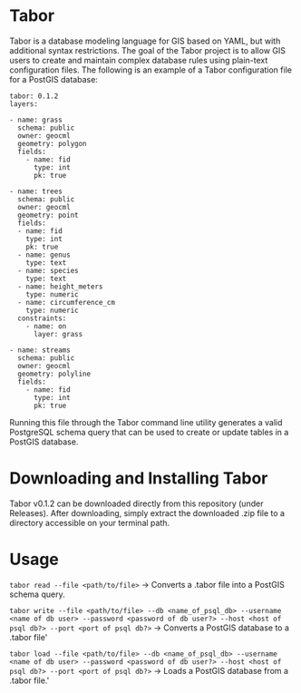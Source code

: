 # Tabor

Tabor is a database modeling language for GIS based on YAML, but with additional syntax restrictions. The goal of the Tabor project is to allow GIS users to create and maintain complex database rules using plain-text configuration files. The following is an example of a Tabor configuration file for a PostGIS database:

```
tabor: 0.1.2
layers:

- name: grass
  schema: public
  owner: geocml
  geometry: polygon
  fields:
    - name: fid
      type: int
      pk: true

- name: trees
  schema: public
  owner: geocml
  geometry: point
  fields:
  - name: fid
    type: int
    pk: true
  - name: genus
    type: text
  - name: species
    type: text
  - name: height_meters
    type: numeric
  - name: circumference_cm
    type: numeric
  constraints:
    - name: on
      layer: grass

- name: streams
  schema: public
  owner: geocml
  geometry: polyline
  fields:
    - name: fid
      type: int
      pk: true
```

Running this file through the Tabor command line utility generates a valid PostgreSQL schema query that can be used to create or update tables in a PostGIS database.

# Downloading and Installing Tabor

Tabor v0.1.2 can be downloaded directly from this repository (under Releases). After downloading, simply extract the downloaded .zip file to a directory accessible on your terminal path.

# Usage

`tabor read --file <path/to/file>` -> Converts a .tabor file into a PostGIS schema query.

`tabor write --file <path/to/file> --db <name_of_psql_db> --username <name of db user> --password <password of db user?> --host <host of psql db?> --port <port of psql db?>` -> Converts a PostGIS database to a .tabor file'

`tabor load --file <path/to/file> --db <name_of_psql_db> --username <name of db user> --password <password of db user?> --host <host of psql db?> --port <port of psql db?>` -> Loads a PostGIS database from a .tabor file.'
